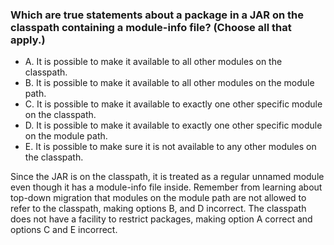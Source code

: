 ### Which are true statements about a package in a JAR on the classpath containing a module-info file? (Choose all that apply.)
*  A. It is possible to make it available to all other modules on the classpath.
*  B. It is possible to make it available to all other modules on the module path.
*  C. It is possible to make it available to exactly one other specific module on the classpath.
*  D. It is possible to make it available to exactly one other specific module on the module path.
*  E. It is possible to make sure it is not available to any other modules on the classpath.

Since the JAR is on the classpath, it is treated as a regular unnamed module even though it has a module-info file inside.
Remember from learning about top-down migration that modules on the module path are not allowed to refer to the classpath, making options B, and D incorrect.
The classpath does not have a facility to restrict packages, making option A correct and options C and E incorrect.